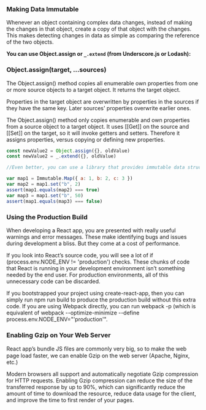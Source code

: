 ### Making Data Immutable

Whenever an object containing complex data changes, instead of making the changes in that object, create a copy of that object with the changes. This makes detecting changes in data as simple as comparing the reference of the two objects.

**You can use Object.assign or `_.extend` (from Underscore.js or Lodash):**

### Object.assign(target, ...sources)

The Object.assign() method copies all enumerable own properties from one or more source objects to a target object. It returns the target object.

Properties in the target object are overwritten by properties in the sources if they have the same key. Later sources' properties overwrite earlier ones.

The Object.assign() method only copies enumerable and own properties from a source object to a target object. It uses [[Get]] on the source and [[Set]] on the target, so it will invoke getters and setters. Therefore it assigns properties, versus copying or defining new properties.

```js
const newValue2 = Object.assign({}, oldValue)
const newValue2 = _.extend({}, oldValue)

//Even better, you can use a library that provides immutable data structures:

var map1 = Immutable.Map({ a: 1, b: 2, c: 3 })
var map2 = map1.set("b", 2)
assert(map1.equals(map2) === true)
var map3 = map1.set("b", 50)
assert(map1.equals(map3) === false)
```

### Using the Production Build

When developing a React app, you are presented with really useful warnings and error messages. These make identifying bugs and issues during development a bliss. But they come at a cost of performance.

If you look into React’s source code, you will see a lot of if (process.env.NODE_ENV != 'production') checks. These chunks of code that React is running in your development environment isn’t something needed by the end user. For production environments, all of this unnecessary code can be discarded.

If you bootstrapped your project using create-react-app, then you can simply run npm run build to produce the production build without this extra code. If you are using Webpack directly, you can run webpack -p (which is equivalent of webpack --optimize-minimize --define process.env.NODE_ENV="'production'".

### Enabling Gzip on Your Web Server

React app’s bundle JS ﬁles are commonly very big, so to make the web page load faster, we can enable Gzip on the web server (Apache, Nginx, etc.)

Modern browsers all support and automatically negotiate Gzip compression for HTTP requests. Enabling Gzip compression can reduce the size of the transferred response by up to 90%, which can significantly reduce the amount of time to download the resource, reduce data usage for the client, and improve the time to first render of your pages.
